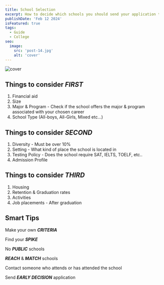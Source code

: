 ```yaml
---
title: School Selection
excerpt: How to decide which schools you should send your application to, and what things should you be researching?
publishDate: 'Feb 12 2024'
isFeatured: true
tags:
  - Guide
  - College
seo:
  image:
    src: 'post-14.jpg'
    alt: 'cover'
---
```


![cover](/post-14.jpg)

## Things to consider _FIRST_

1. Financial aid
2. Size
3. Major & Program - Check if the school offers the major & program associated with your chosen career
4. School Type (All-boys, All-Girls, Mixed etc...)

## Things to consider _SECOND_

1. Diversity - Must be over 10%
2. Setting - What kind of place the school is located in
3. Testing Policy - Does the school require SAT, IELTS, TOELF, etc..
4. Admission Profile

## Things to consider _THIRD_

1. Housing
2. Retention & Graduation rates
3. Activities
4. Job placements - After graduation

## Smart Tips

Make your own _**CRITERIA**_

Find your _**SPIKE**_

No _**PUBLIC**_ schools

_**REACH**_ & _**MATCH**_ schools

Contact someone who attends or has attended the school

Send _**EARLY DECISION**_ application
